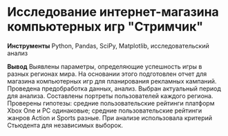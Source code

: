 # Исследование интернет-магазина компьютерных игр "Стримчик"

**Инструменты** Python, Pandas, SciPy, Matplotlib, исследовательский анализ

**Вывод** 
  Выявлены параметры, определяющие успешность игры в разных регионах мира. На
  основании этого подготовлен отчет для магазина компьютерных игр для планирования
  рекламных кампаний. Проведена предобработка данных, анализ. Выбран актуальный
  период для анализа. Составлены портреты пользователей каждого региона. Проверены
  гипотезы: средние пользовательские рейтинги платформ Xbox One и PC одинаковые;
  средние пользовательские рейтинги жанров Action и Sports разные. При анализе использовала критерий Стьюдента для независимых выборок.
